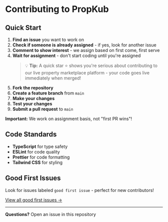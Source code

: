 # Contributing to PropKub

## Quick Start

1. **Find an issue** you want to work on
2. **Check if someone is already assigned** - if yes, look for another issue
3. **Comment to show interest** - we assign based on first come, first serve
4. **Wait for assignment** - don't start coding until you're assigned
   > 💡 **Tip:** A quick star ⭐ shows you're serious about contributing to our live property marketplace platform - your code goes live immediately when merged!
5. **Fork the repository**
6. **Create a feature branch** from `main`
7. **Make your changes**
8. **Test your changes**
9. **Submit a pull request** to `main`

**Important:** We work on assignment basis, not "first PR wins"!

## Code Standards

- **TypeScript** for type safety
- **ESLint** for code quality
- **Prettier** for code formatting
- **Tailwind CSS** for styling

## Good First Issues

Look for issues labeled `good first issue` - perfect for new contributors!

[View all good first issues →](https://github.com/goffxnca/propkub-web/issues?q=label%3A%22good%20first%20issue%22)

---

**Questions?** Open an issue in this repository

